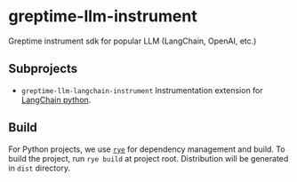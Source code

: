 # greptime-llm-instrument

Greptime instrument sdk for popular LLM (LangChain, OpenAI, etc.)

## Subprojects

- `greptime-llm-langchain-instrument` Instrumentation extension for [LangChain
  python](https://python.langchain.com/docs/get_started/introduction.html).

## Build

For Python projects, we use [`rye`](https://rye-up.com) for dependency
management and build. To build the project, run `rye build` at project
root. Distribution will be generated in `dist` directory.
